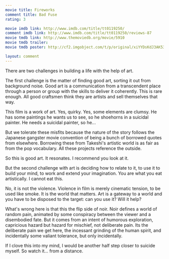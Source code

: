 ```yaml
---
movie title: Fireworks
comment title: Bad Fuse
rating: 3

movie imdb link: http://www.imdb.com/title/tt0119250/
comment imdb link: http://www.imdb.com/title/tt0119250/reviews-87
movie tmdb link: http://www.themoviedb.org/movie/5910
movie tmdb trailer: 
movie tmdb poster: http://cf2.imgobject.com/t/p/original/xiYYDsKdJ3AK53vw3iyCaLB87A7.jpg

layout: comment
---
```


There are two challenges in building a life with the help of art.

The first challenge is the matter of finding good art, sorting it out from background noise. Good art is a communication from a transcendent place through a person or group with the skills to deliver it coherently. This is rare enough. All good craftsmen think they are artists and sell themselves that way.

This film is a work of art. Yes, quirky. Yes, some elements are clumsy. He has some paintings he wants us to see, so he shoehorns in a suicidal painter. He needs a suicidal painter, so he...

But we tolerate these misfits because the nature of the story follows the Japanese gangster movie convention of being a bunch of borrowed quotes from elsewhere. Borrowing these from Takeshi's artistic world is as fair as from the pop vocabulary. All these projects reference the outside.

So this is good art. It resonates. I recommend you look at it.

But the second challenge with art is deciding how to relate to it, to use it to build your mind, to work and extend your imagination. You are what you eat artistically. I cannot eat this. 

No, it is not the violence. Violence in film is merely cinematic tension, to be used like smoke. It is the world that matters. Art is a gateway to a world and you have to be disposed to the target: can you use it? Will it help?

What's wrong here is that this the flip side of noir. Noir defines a world of random pain, animated by some conspiracy between the viewer and a disembodied fate. But it comes from an intent of humorous exploration, capricious hazard but hazard for mischief, not deliberate pain. Its the deliberate pain we get here, the incessant grinding of the human spirit, and incidentally some valiant tolerance, but only incidentally.

If I clove this into my mind, I would be another half step closer to suicide myself. So watch it... from a distance.